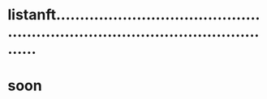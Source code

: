 # listanft......................................................................................................
# soon

